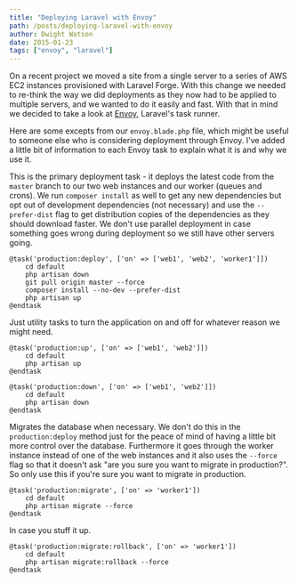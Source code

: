 ```yaml
---
title: "Deploying Laravel with Envoy"
path: /posts/deploying-laravel-with-envoy
author: Dwight Watson
date: 2015-01-23
tags: ["envoy", "laravel"]
---
```


On a recent project we moved a site from a single server to a series of AWS EC2 instances provisioned with Laravel Forge. With this change we needed to re-think the way we did deployments as they now had to be applied to multiple servers, and we wanted to do it easily and fast. With that in mind we decided to take a look at [Envoy](https://github.com/laravel/envoy), Laravel's task runner.

Here are some excepts from our `envoy.blade.php` file, which might be useful to someone else who is considering deployment through Envoy. I've added a little bit of information to each Envoy task to explain what it is and why we use it.

This is the primary deployment task - it deploys the latest code from the `master` branch to our two web instances and our worker (queues and crons). We run `composer install` as well to get any new dependencies but opt out of development dependencies (not necessary) and use the `--prefer-dist` flag to get distribution copies of the dependencies as they should download faster. We don't use parallel deployment in case something goes wrong during deployment so we still have other servers going.

    @task('production:deploy', ['on' => ['web1', 'web2', 'worker1']])
        cd default
        php artisan down
        git pull origin master --force
        composer install --no-dev --prefer-dist
        php artisan up
    @endtask

Just utility tasks to turn the application on and off for whatever reason we might need.

    @task('production:up', ['on' => ['web1', 'web2']])
        cd default
        php artisan up
    @endtask

    @task('production:down', ['on' => ['web1', 'web2']])
        cd default
        php artisan down
    @endtask

Migrates the database when necessary. We don't do this in the `production:deploy` method just for the peace of mind of having a little bit more control over the database. Furthermore it goes through the worker instance instead of one of the web instances and it also uses the `--force` flag so that it doesn't ask "are you sure you want to migrate in production?". So only use this if you're sure you want to migrate in production.

    @task('production:migrate', ['on' => 'worker1'])
        cd default
        php artisan migrate --force
    @endtask

In case you stuff it up.

    @task('production:migrate:rollback', ['on' => 'worker1'])
        cd default
        php artisan migrate:rollback --force
    @endtask
